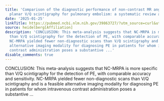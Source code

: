 ```yaml
---
title: 'Comparison of the diagnostic performance of non-contrast MR angiography and
  planar V/Q scintigraphy for pulmonary embolism: a systematic review and meta-analysis'
date: '2025-01-25'
linkTitle: https://pubmed.ncbi.nlm.nih.gov/39863727/?utm_source=curl&utm_medium=rss&utm_campaign=pubmed-2&utm_content=1FakS-2QOkCT8HsMOQP1bCRQ4YzyumYOmxmF0moLsQ3dFB1E9V&fc=20220326224207&ff=20250126170510&v=2.18.0.post9+e462414
source: heidelberg[Affiliation]
description: 'CONCLUSION: This meta-analysis suggests that NC-MRPA is more specific
  than V/Q scintigraphy for the detection of PE, with comparable accuracy and sensitivity.
  NC-MRPA yielded fewer non-diagnostic scans than V/Q scintigraphy and is a feasible
  alternative imaging modality for diagnosing PE in patients for whom intravenous
  contrast administration poses a substantive ...'
disable_comments: true
---
```

CONCLUSION: This meta-analysis suggests that NC-MRPA is more specific than V/Q scintigraphy for the detection of PE, with comparable accuracy and sensitivity. NC-MRPA yielded fewer non-diagnostic scans than V/Q scintigraphy and is a feasible alternative imaging modality for diagnosing PE in patients for whom intravenous contrast administration poses a substantive ...